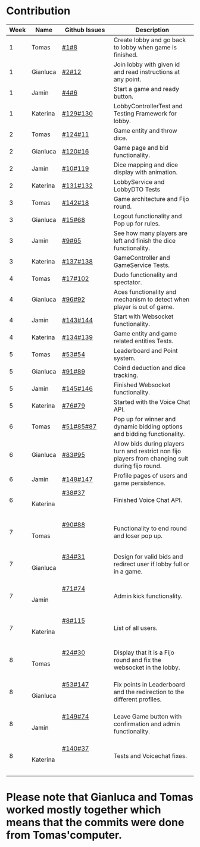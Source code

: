 # Contribution

| **Week** | **Name** | **Github Issues**                                                                                                                                                                                                               | **Description**                                                                                 |
|----------|----------|---------------------------------------------------------------------------------------------------------------------------------------------------------------------------------------------------------------------------------|-------------------------------------------------------------------------------------------------|
| 1        | Tomas | [#1](https://github.com/sopra-fs24-16-dudo/Server/issues/1)[#8](https://github.com/sopra-fs24-16-dudo/Server/issues/8)                                                                            | Create lobby and go back to lobby when game is finished.                                           |
| 1        | Gianluca | [#2](https://github.com/sopra-fs24-16-dudo/Server/issues/2)[#12](https://github.com/sopra-fs24-16-dudo/Server/issues/12)                                                                            | Join lobby with given id and read instructions at any point.                                            |
| 1        | Jamin | [#4](https://github.com/sopra-fs24-16-dudo/Server/issues/4)[#6](https://github.com/sopra-fs24-16-dudo/Server/issues/6)                                                                            | Start a game and ready button.                                            |
| 1        | Katerina | [#129](https://github.com/sopra-fs24-16-dudo/Server/issues/129)[#130](https://github.com/sopra-fs24-16-dudo/Server/issues/130)                                                                            | LobbyControllerTest and Testing Framework for lobby.                                           |
| 2        | Tomas | [#124](https://github.com/sopra-fs24-16-dudo/Server/issues/124)[#11](https://github.com/sopra-fs24-16-dudo/Server/issues/11)                                                                            | Game entity and throw dice.                                            |
| 2        | Gianluca | [#120](https://github.com/sopra-fs24-16-dudo/Server/issues/120)[#16](https://github.com/sopra-fs24-16-dudo/Server/issues/16)                                                                            | Game page and bid functionality.                                            |
| 2        | Jamin | [#10](https://github.com/sopra-fs24-16-dudo/Server/issues/10)[#119](https://github.com/sopra-fs24-16-dudo/Server/issues/119)                                                                            | Dice mapping and dice display with animation.                                            |
| 2        | Katerina | [#131](https://github.com/sopra-fs24-16-dudo/Server/issues/131)[#132](https://github.com/sopra-fs24-16-dudo/Server/issues/132)                                                                            | LobbyService and LobbyDTO Tests                                            |
| 3        | Tomas | [#142](https://github.com/sopra-fs24-16-dudo/Server/issues/142)[#18](https://github.com/sopra-fs24-16-dudo/Server/issues/18)                                                                            | Game architecture and Fijo round.                                            |
| 3        | Gianluca | [#15](https://github.com/sopra-fs24-16-dudo/Server/issues/15)[#68](https://github.com/sopra-fs24-16-dudo/Server/issues/68)                                                                            | Logout functionality and Pop up for rules.                                            |                                        |
| 3        | Jamin | [#9](https://github.com/sopra-fs24-16-dudo/Server/issues/9)[#65](https://github.com/sopra-fs24-16-dudo/Server/issues/65)                                                                            | See how many players are left and finish the dice functionality.                                            |
| 3        | Katerina | [#137](https://github.com/sopra-fs24-16-dudo/Server/issues/137)[#138](https://github.com/sopra-fs24-16-dudo/Server/issues/138)                                                                            | GameController and GameService Tests.                                            |
| 4        | Tomas | [#17](https://github.com/sopra-fs24-16-dudo/Server/issues/17)[#102](https://github.com/sopra-fs24-16-dudo/Server/issues/102)                                                                           | Dudo functionality and spectator.                                           |
| 4        | Gianluca | [#96](https://github.com/sopra-fs24-16-dudo/Server/issues/96)[#92](https://github.com/sopra-fs24-16-dudo/Server/issues/92)                                                                           | Aces functionality and mechanism to detect when player is out of game.
| 4        | Jamin | [#143](https://github.com/sopra-fs24-16-dudo/Server/issues/143)[#144](https://github.com/sopra-fs24-16-dudo/Server/issues/144)                                                                            | Start with Websocket functionality.                                            |
| 4        | Katerina | [#134](https://github.com/sopra-fs24-16-dudo/Server/issues/134)[#139](https://github.com/sopra-fs24-16-dudo/Server/issues/139)                                                                            | Game entity and game related entities Tests.                                            |
| 5        | Tomas | [#53](https://github.com/sopra-fs24-16-dudo/Server/issues/53)[#54](https://github.com/sopra-fs24-16-dudo/Server/issues/54)                                                                            | Leaderboard and Point system.                                             |
| 5        | Gianluca | [#91](https://github.com/sopra-fs24-16-dudo/Server/issues/91)[#89](https://github.com/sopra-fs24-16-dudo/Server/issues/89)                                                                            | Coind deduction and dice tracking.                                           |
| 5        | Jamin | [#145](https://github.com/sopra-fs24-16-dudo/Server/issues/145)[#146](https://github.com/sopra-fs24-16-dudo/Server/issues/146)                                                                            | Finished Websocket functionality.                                            |
| 5        | Katerina | [#76](https://github.com/sopra-fs24-16-dudo/Server/issues/76)[#79](https://github.com/sopra-fs24-16-dudo/Server/issues/79)                                                                            | Started with the Voice Chat API.                                            |
| 6        | Tomas | [#51](https://github.com/sopra-fs24-16-dudo/Server/issues/51)[#85](https://github.com/sopra-fs24-16-dudo/Server/issues/85)[#87](https://github.com/sopra-fs24-16-dudo/Server/issues/87)                                                                            | Pop up for winner and dynamic bidding options and bidding functionality.                                            |
| 6        | Gianluca | [#83](https://github.com/sopra-fs24-16-dudo/Server/issues/83)[#95](https://github.com/sopra-fs24-16-dudo/Server/issues/95)                                                                            | Allow bids during players turn and restrict non fijo players from changing suit during fijo round.                                           |                                            
| 6        | Jamin | [#148](https://github.com/sopra-fs24-16-dudo/Server/issues/148)[#147](https://github.com/sopra-fs24-16-dudo/Server/issues/147)                                                                            | Profile pages of users and game persistence.                                            |
| 6        | Katerina | [#38](https://github.com/sopra-fs24-16-dudo/Server/issues/38)[#37](https://github.com/sopra-fs24-16-dudo/Server/issues/37)                                                                            | Finished Voice Chat API.                                   |
| 7        | Tomas | [#90](https://github.com/sopra-fs24-16-dudo/Server/issues/90)[#88](https://github.com/sopra-fs24-16-dudo/Server/issues/88)                                                                            | Functionality to end round and loser pop up.                                            |
| 7        | Gianluca | [#34](https://github.com/sopra-fs24-16-dudo/Server/issues/34)[#31](https://github.com/sopra-fs24-16-dudo/Server/issues/31)                                                                            | Design for valid bids and redirect user if lobby full or in a game.                                            |
| 7        | Jamin | [#71](https://github.com/sopra-fs24-16-dudo/Server/issues/71)[#74](https://github.com/sopra-fs24-16-dudo/Server/issues/74)                                                                            | Admin kick functionality.                                            |
| 7        | Katerina | [#8](https://github.com/sopra-fs24-16-dudo/Server/issues/8)[#115](https://github.com/sopra-fs24-16-dudo/Server/issues/115)                                                                            | List of all users.                                            |      
| 8        | Tomas | [#24](https://github.com/sopra-fs24-16-dudo/Server/issues/24)[#30](https://github.com/sopra-fs24-16-dudo/Server/issues/30)                                                                            | Display that it is a Fijo round and fix the websocket in the lobby.                                             |      
| 8        | Gianluca | [#53](https://github.com/sopra-fs24-16-dudo/Server/issues/53)[#147](https://github.com/sopra-fs24-16-dudo/Server/issues/147)                                                                            | Fix points in Leaderboard and the redirection to the different profiles.                                           |      
| 8        | Jamin | [#149](https://github.com/sopra-fs24-16-dudo/Server/issues/149)[#74](https://github.com/sopra-fs24-16-dudo/Server/issues/74)                                                                            | Leave Game button with confirmation and admin functionality.                                          |      
| 8        | Katerina | [#140](https://github.com/sopra-fs24-16-dudo/Server/issues/140)[#37](https://github.com/sopra-fs24-16-dudo/Server/issues/37)                                                                            | Tests and Voicechat fixes.                                           |      
# Please note that Gianluca and Tomas worked mostly together which means that the commits were done from Tomas'computer.
